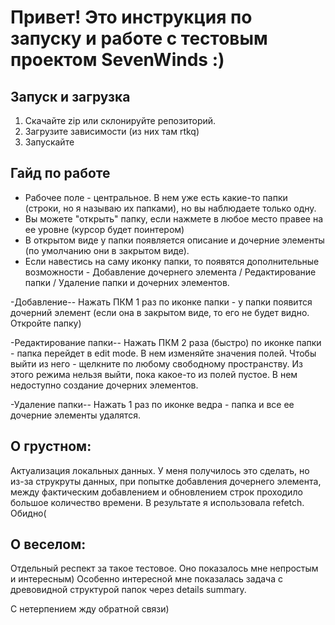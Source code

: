 # Привет! Это инструкция по запуску и работе с тестовым проектом SevenWinds :)

## Запуск и загрузка 
1. Скачайте zip или склонируйте репозиторий.
2. Загрузите зависимости (из них там rtkq)
3. Запускайте

## Гайд по работе 
- Рабочее поле - центральное. В нем уже есть какие-то папки (строки, но я называю их папками), но вы наблюдаете только одну.
- Вы можете "открыть" папку, если нажмете в любое место правее на ее уровне (курсор будет поинтером)
- В открытом виде у папки появляется описание и дочерние элементы (по умолчанию они в закрытом виде).
- Если навестись на саму иконку папки, то появятся дополнительные возможности - Добавление дочернего элемента / Редактирование папки / Удаление папки и дочерних элементов.
  
-Добавление-- Нажать ПКМ 1 раз по иконке папки - у папки появится дочерний элемент (если она в закрытом виде, то его не будет видно. Откройте папку)

-Редактирование папки-- Нажать ПКМ 2 раза (быстро) по иконке папки - папка перейдет в edit mode. В нем изменяйте значения полей. Чтобы выйти из него - щелкните по любому свободному пространству.
                          Из этого режима нельзя выйти, пока какое-то из полей пустое. В нем недоступно создание дочерних элементов.
                          
-Удаление папки-- Нажать 1 раз по иконке ведра - папка и все ее дочерние элементы удалятся.

## О грустном: 
Актуализация локальных данных. У меня получилось это сделать, но из-за струкруты данных, при попытке добавления дочернего элемента, между фактическим добавлением и обновлением строк 
проходило большое количество времени. В результате я использовала refetch. Обидно(

## О веселом: 
Отдельный респект за такое тестовое. Оно показалось мне непростым и интересным) Особенно интересной мне показалась задача с древовидной структурой папок через details summary. 

С нетерпением жду обратной связи)
